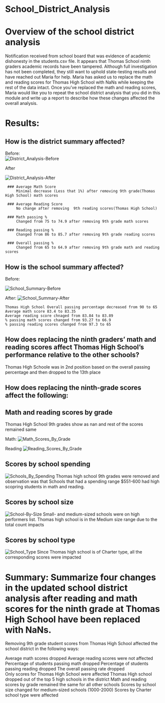 # School_District_Analysis
# Overview of the school district analysis 
  Notification received from school board that was evidence of academic dishonesty in the students.csv file. It appears that Thomas School ninth graders academic records have been tampered. Although full investigation has not been completed, they still want to uphold state-testing results and have reached out Maria for help. Maria has asked us to replace the math and reading scores for Thomas High School with NaNs while keeping the rest of the data intact. Once you’ve replaced the math and reading scores, Maria would like you to repeat the school district analysis that you did in this module and write up a report to describe how these changes affected the overall analysis.

# Results: 

  ## How is the district summary affected?
   
   Before:  
   ![District_Analysis-Before](Resources/District_Analysis-Before.PNG) 

   After

   ![District_Analysis-After](Resources/District_Analysis-After.PNG) 


     ### Average Math Score
         Minimal decrease (Less that 1%) after removing 9th grade(Thomas High School) math scores
         
     ### Average Reading Score
         No change after removing  9th reading scores(Thomas High School)

     ### Math passing %
         Changed from 75 to 74.9 after removing 9th grade math scores

     ### Reading passing %
         Changed from 86 to 85.7 after removing 9th grade reading scores

     ### Overall passing %
         Changed from 65 to 64.9 after removing 9th grade math and reading scores
         
       
  ## How is the school summary affected?

   Before:

   ![School_Summary-Before](Resources/School_Summary-Before.PNG) 

   After: 
   ![School_Summary-After](Resources/School_Summary-After.PNG) 

    Thomas High School Overall passing percentage decreased from 90 to 65
    Average math score 83.4 to 83.35
    Average reading score chnaged from 83.84 to 83.89
    % passing math scores changed from 93.27 to 66.9
    % passing reading scores changed from 97.3 to 65

  ## How does replacing the ninth graders’ math and reading scores affect Thomas High School’s performance relative to the other schools?
   Thomas High Schoole was in 2nd position based on the overall passing percentage and then dropped to the 13th place
  ## How does replacing the ninth-grade scores affect the following:

  ## Math and reading scores by grade
 
  Thomas High School 9th grades show as nan and rest of the scores remained same

  Math:
   ![Math_Scores_By_Grade](Resources/Math_Scores_By_Grade.PNG) 

   Reading
   ![Reading_Scores_By_Grade](Resources/Reading_Scores_By_Grade.PNG) 

  ## Scores by school spending
   ![Schools_By_Spending](Resources/Schools_By_Spending.PNG) 
   Thomas high school 9th grades were removed and observation was that Schools that had a spending range $551-600 had high scopring students in math and reading.

  ## Scores by school size
   ![School-By-Size](Resources/School-By-Size.PNG) 
   Small- and medium-sized schools were on high performers list. Thomas high school is in the Medium size range due to the total count impacts

  ## Scores by school type
   ![School_Type](Resources/School_Type.PNG) 
   Since Thomas high school is of Charter type, all the corresponding scores were impacted
 
# Summary: Summarize four changes in the updated school district analysis after reading and math scores for the ninth grade at Thomas High School have been replaced with NaNs.

Removing 9th grade student scores from Thomas High School affected the school district in the following ways:

Average math scores dropped 
Average reading scores were not affected
Percentage of students passing math dropped 
Percentage of students passing reading dropped
The overall passing rate dropped  
Only scores for Thomas High School were affected
Thomas High school dropped out of the top 5 high schools in the district
Math and reading scores by grade remained the same for all other schools
Scores by school size changed for medium-sized schools (1000-2000)
Scores by Charter school type were affected